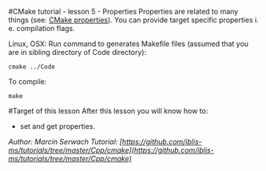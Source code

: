 #CMake tutorial - lesson 5 - Properties
Properties are related to many things (see: [CMake properties](https://cmake.org/cmake/help/v3.0/manual/cmake-properties.7.html "CMake properties")). You can provide target specific properties i. e. compilation flags.

Linux, OSX: Run command to generates Makefile files (assumed that you are in sibling directory of Code directory):
```
cmake ../Code
```
To compile:
```
make
```

#Target of this lesson
After this lesson you will know how to:
- set and get properties.


*Author: Marcin Serwach*
*Tutorial: [https://github.com/iblis-ms/tutorials/tree/master/Cpp/cmake](https://github.com/iblis-ms/tutorials/tree/master/Cpp/cmake)*
